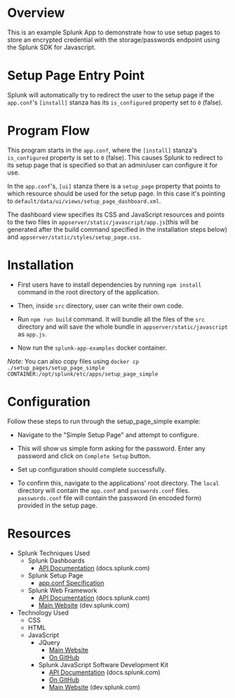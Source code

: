 # Overview

This is an example Splunk App to demonstrate how to use setup pages to store an encrypted credential with the storage/passwords endpoint using the Splunk SDK for Javascript.

# Setup Page Entry Point

Splunk will automatically try to redirect the user to the setup page if the `app.conf`'s `[install]` stanza has its `is_configured` property set to `0` (false).

# Program Flow

This program starts in the `app.conf`, where the `[install]` stanza's `is_configured` property is set to `0` (false). This causes Splunk to redirect to its setup page that is specified so that an admin/user can configure it for use.

In the `app.conf`'s, `[ui]` stanza there is a `setup_page` property that points to which resource should be used for the setup page. In this case it's pointing to `default/data/ui/views/setup_page_dashboard.xml`.

The dashboard view specifies its CSS and JavaScript resources and points to the two files in `appserver/static/javascript/app.js`(this will be generated after the build command specified in the installation steps below) and `appserver/static/styles/setup_page.css`.

# Installation
- First users have to install dependencies by running `npm install` command in the root directory of the application.

- Then, inside `src` directory, user can write their own code.

- Run `npm run build` command. It will bundle all the files of the `src` directory and will save the whole bundle in `appserver/static/javascript` as `app.js`.

- Now run the `splunk-app-examples` docker container.

*Note:* You can also copy files using `docker cp ./setup_pages/setup_page_simple CONTAINER:/opt/splunk/etc/apps/setup_page_simple`

# Configuration
Follow these steps to run through the setup_page_simple example:

- Navigate to the "Simple Setup Page" and attempt to configure.

- This will show us simple form asking for the password. Enter any password and click on `Complete Setup` button.

- Set up configuration should complete successfully.

- To confirm this, navigate to the applications' root directory. The `local` directory will contain the `app.conf` and `passwords.conf` files. `passwords.conf` file will contain the password (in encoded form) provided in the setup page.

# Resources
- Splunk Techniques Used
    - Splunk Dashboards
        - [API Documentation](https://docs.splunk.com/Documentation/SplunkCloud/latest/Viz/PanelreferenceforSimplifiedXML) (docs.splunk.com)
    - Splunk Setup Page
        - [app.conf Specification](https://docs.splunk.com/Documentation/Splunk/latest/admin/Appconf#.5Bui.5D)
    - Splunk Web Framework
        - [API Documentation](https://docs.splunk.com/Documentation/WebFramework) (docs.splunk.com)
        - [Main Website](https://dev.splunk.com/webframework) (dev.splunk.com)
- Technology Used
    - CSS
    - HTML
    - JavaScript
        - JQuery
            - [Main Website](https://jquery.com/)
            - [On GitHub](https://github.com/jquery/jquery/)
        - Splunk JavaScript Software Development Kit
            - [API Documentation](https://docs.splunk.com/Documentation/JavaScriptSDK) (docs.splunk.com)
            - [On GitHub](https://github.com/splunk/splunk-sdk-javascript)
            - [Main Website](https://dev.splunk.com/enterprise/docs/devtools/javascript/sdk-javascript) (dev.splunk.com)
